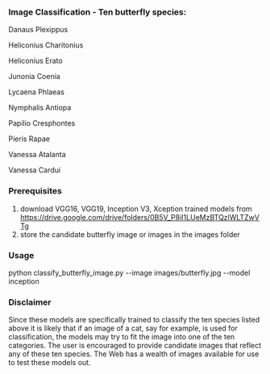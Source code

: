 ### Image Classification - Ten butterfly species:
Danaus Plexippus

Heliconius Charitonius

Heliconius Erato

Junonia Coenia

Lycaena Phlaeas

Nymphalis Antiopa

Papilio Cresphontes

Pieris Rapae

Vanessa Atalanta

Vanessa Cardui


### Prerequisites
1. download VGG16, VGG19, Inception V3, Xception trained models from https://drive.google.com/drive/folders/0B5V_P8iI1LUeMzBTQzlWLTZwVTg
2. store the candidate butterfly image or images in the images folder

### Usage
python classify_butterfly_image.py --image images/butterfly.jpg --model inception

### Disclaimer
Since these models are specifically trained to classify the ten species listed above it is likely that if an image of a cat, say for example, is used for classification, the models may try to fit the image into one of the ten categories. The user is encouraged to provide candidate images that reflect any of these ten species. The Web has a wealth of images available for use to test these models out.
